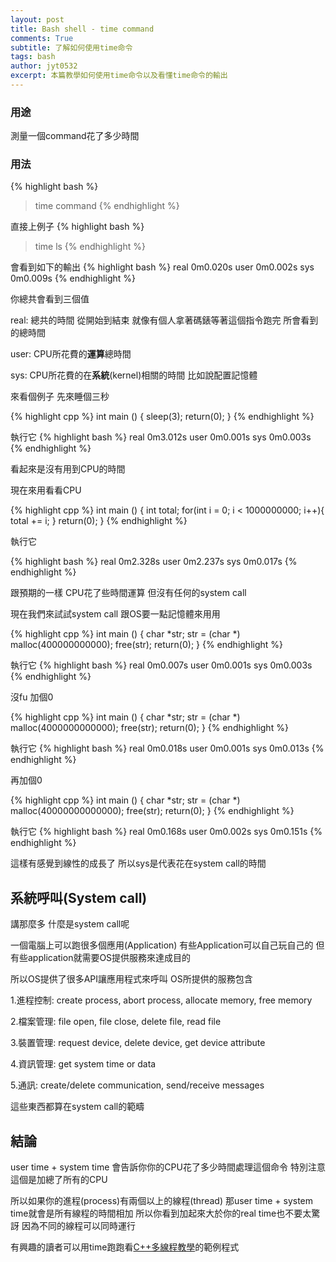 ```yaml
---
layout: post
title: Bash shell - time command
comments: True 
subtitle: 了解如何使用time命令
tags: bash
author: jyt0532
excerpt: 本篇教學如何使用time命令以及看懂time命令的輸出
---
```


### 用途

測量一個command花了多少時間

### 用法 
{% highlight bash %}
> time command
{% endhighlight %}

直接上例子
{% highlight bash %}
> time ls
{% endhighlight %}

會看到如下的輸出
{% highlight bash %}
real	0m0.020s
user	0m0.002s
sys	0m0.009s
{% endhighlight %}

你總共會看到三個值 

real: 總共的時間 從開始到結束 就像有個人拿著碼錶等著這個指令跑完 所會看到的總時間

user: CPU所花費的**運算**總時間

sys: CPU所花費的在**系統**(kernel)相關的時間 比如說配置記憶體

來看個例子 先來睡個三秒

{% highlight cpp %}
int main () {
   sleep(3);
   return(0);
}
{% endhighlight %}

執行它
{% highlight bash %}
real	0m3.012s
user	0m0.001s
sys	0m0.003s
{% endhighlight %}

看起來是沒有用到CPU的時間 

現在來用看看CPU

{% highlight cpp %}
int main () {
   int total;
   for(int i = 0; i < 1000000000; i++){
     total += i;
   }
   return(0);
}
{% endhighlight %}

執行它

{% highlight bash %}
real    0m2.328s
user    0m2.237s
sys     0m0.017s
{% endhighlight %}

跟預期的一樣 CPU花了些時間運算 但沒有任何的system call

現在我們來試試system call 跟OS要一點記憶體來用用

{% highlight cpp %}
int main () {
   char *str;
   str = (char *) malloc(400000000000);
   free(str);
   return(0);
}
{% endhighlight %}

執行它
{% highlight bash %}
real    0m0.007s
user    0m0.001s
sys     0m0.003s
{% endhighlight %}

沒fu 加個0

{% highlight cpp %}
int main () {
   char *str;
   str = (char *) malloc(4000000000000);
   free(str);
   return(0);
}
{% endhighlight %}

執行它
{% highlight bash %}
real    0m0.018s
user    0m0.001s
sys     0m0.013s
{% endhighlight %}

再加個0

{% highlight cpp %}
int main () {
   char *str;
   str = (char *) malloc(40000000000000);
   free(str);
   return(0);
}
{% endhighlight %}

執行它
{% highlight bash %}
real    0m0.168s
user    0m0.002s
sys     0m0.151s
{% endhighlight %}

這樣有感覺到線性的成長了 所以sys是代表花在system call的時間

## 系統呼叫(System call)

講那麼多 什麼是system call呢

一個電腦上可以跑很多個應用(Application) 有些Application可以自己玩自己的 但有些application就需要OS提供服務來達成目的 

所以OS提供了很多API讓應用程式來呼叫 OS所提供的服務包含

1.進程控制: create process, abort process, allocate memory, free memory

2.檔案管理: file open, file close, delete file, read file

3.裝置管理: request device, delete device, get device attribute

4.資訊管理: get system time or data

5.通訊: create/delete communication, send/receive messages

這些東西都算在system call的範疇


## 結論

user time + system time 會告訴你你的CPU花了多少時間處理這個命令 特別注意這個是加總了所有的CPU

所以如果你的進程(process)有兩個以上的線程(thread) 那user time + system time就會是所有線程的時間相加 所以你看到加起來大於你的real time也不要太驚訝 因為不同的線程可以同時運行

有興趣的讀者可以用time跑跑看[C++多線程教學](/2016/12/23/c++-multi-thread-p1/)的範例程式

